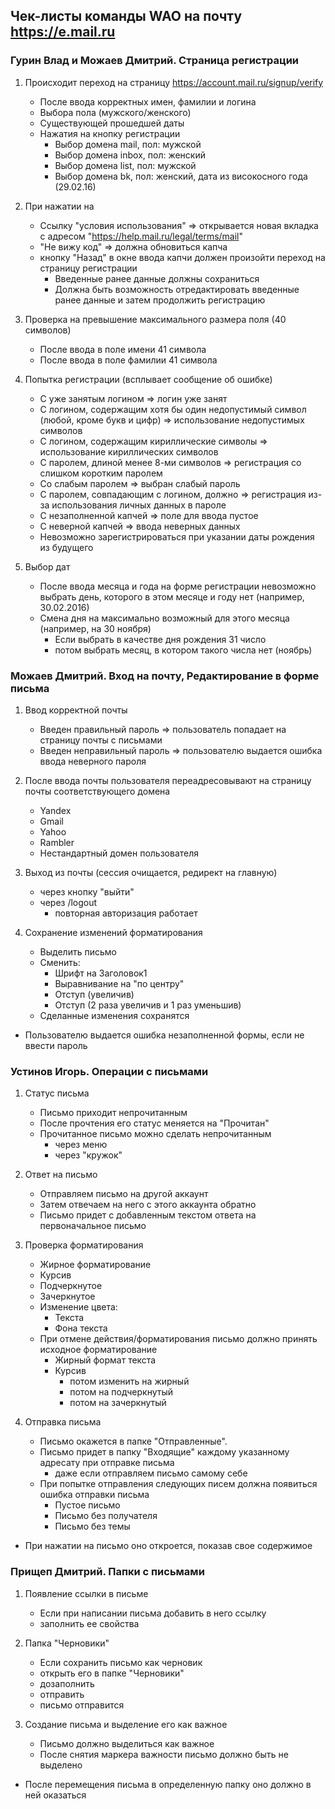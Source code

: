 ## Чек-листы команды WAO на почту https://e.mail.ru

### Гурин Влад и Можаев Дмитрий. Страница регистрации

1. Происходит переход на страницу https://account.mail.ru/signup/verify
    * После ввода корректных имен, фамилии и логина
    * Выбора пола (мужского/женского)
    * Существующей прошедшей даты
    * Нажатия на кнопку регистрации 
        - Выбор домена mail, пол: мужской
        - Выбор домена inbox, пол: женский
        - Выбор домена list, пол: мужской
        - Выбор домена bk, пол: женский, дата из високосного года (29.02.16)

2. При нажатии на
    * Cсылку "условия использования" => открывается новая вкладка с адресом "https://help.mail.ru/legal/terms/mail"
    * "Не вижу код" => должна обновиться капча
    * кнопку "Назад" в окне ввода капчи должен произойти переход на страницу регистрации
        - Введенные ранее данные должны сохраниться
        - Должна быть возможность отредактировать введенные ранее данные и затем продолжить регистрацию

3. Проверка на превышение максимального размера поля (40 символов)
    * После ввода в поле имени 41 символа
    * После ввода в поле фамилии 41 символа

4. Попытка регистрации (всплывает сообщение об ошибке)
    * С уже занятым логином => логин уже занят
    * С логином, содержащим хотя бы один недопустимый символ (любой, кроме букв и цифр) => использование недопустимых символов
    * С логином, содержащим кириллические символы => использование кириллических символов
    * С паролем, длиной менее 8-ми символов => регистрация со слишком коротким паролем
    * Со слабым паролем => выбран слабый пароль
    * С паролем, совпадающим с логином, должно => регистрация из-за использования личных данных в пароле
    * С незаполненной капчей => поле для ввода пустое
    * С неверной капчей => ввода неверных данных
    * Невозможно зарегистрироваться при указании даты рождения из будущего

5. Выбор дат
    * После ввода месяца и года на форме регистрации невозможно выбрать день, которого в этом месяце и году нет (например, 30.02.2016)
    * Смена дня на максимально возможный для этого месяца (например, на 30 ноября)
        - Если выбрать в качестве дня рождения 31 число
        - потом выбрать месяц, в котором такого числа нет (ноябрь)


### Можаев Дмитрий. Вход на почту, Редактирование в форме письма

1. Ввод корректной почты
    * Введен правильный пароль => пользователь попадает на страницу почты с письмами
    * Введен неправильный пароль => пользователю выдается ошибка ввода неверного пароля

2. После ввода почты пользователя переадресовывают на страницу почты соответствующего домена
    * Yandex
    * Gmail
    * Yahoo
    * Rambler
    * Нестандартный домен пользователя

3. Выход из почты (сессия очищается, редирект на главную)
    * через кнопку "выйти"
    * через /logout
        - повторная авторизация работает

4. Сохранение изменений форматирования
    * Выделить письмо
    * Сменить:
        - Шрифт на Заголовок1
        - Выравнивание на "по центру"
        - Отступ (увеличив)
        - Отступ (2 раза увеличив и 1 раз уменьшив)
    * Сделанные изменения сохранятся

* Пользователю выдается ошибка незаполненной формы, если не ввести пароль


### Устинов Игорь. Операции с письмами

1. Статус письма
    * Письмо приходит непрочитанным
    * После прочтения его статус меняется на "Прочитан"
    * Прочитанное письмо можно сделать непрочитанным
        - через меню
        - через "кружок"

2. Ответ на письмо
    * Отправляем письмо на другой аккаунт
    * Затем отвечаем на него с этого аккаунта обратно
    * Письмо придет с добавленным текстом ответа на первоначальное письмо

3. Проверка форматирования
    * Жирное форматирование
    * Курсив
    * Подчеркнутое
    * Зачеркнутое
    * Изменение цвета:
        - Текста
        - Фона текста
    * При отмене действия/форматирования письмо должно принять исходное форматирование
        - Жирный формат текста
        - Курсив
            + потом изменить на жирный
            + потом на подчеркнутый
            + потом на зачеркнутый

4. Отправка письма
    * Письмо окажется в папке "Отправленные".
    * Письмо придет в папку "Входящие" каждому указанному адресату при отправке письма
        - даже если отправляем письмо самому себе
    * При попытке отправления следующих писем должна появиться ошибка отправки письма
        - Пустое письмо
        - Письмо без получателя
        - Письмо без темы

* При нажатии на письмо оно откроется, показав свое содержимое


### Прищеп Дмитрий. Папки с письмами

1. Появление ссылки в письме
    * Если при написании письма добавить в него ссылку
    * заполнить ее свойства

2. Папка "Черновики"
    * Если сохранить письмо как черновик
    * открыть его в папке "Черновики" 
    * дозаполнить
    * отправить
    * письмо отправится

3. Cоздание письма и выделение его как важное
    * Письмо должно выделиться как важное
    * После снятия маркера важности письмо должно быть не выделено

* После перемещения письма в определенную папку оно должно в ней оказаться
